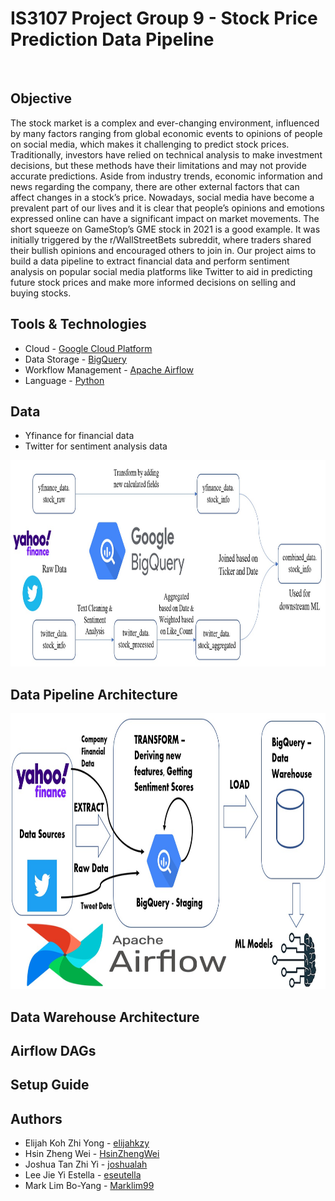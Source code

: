 # IS3107 Project Group 9 - Stock Price Prediction Data Pipeline
<br />

## Objective
The stock market is a complex and ever-changing environment, influenced by many factors ranging from global economic events to opinions of people on social media, which makes it challenging to predict stock prices. Traditionally, investors have relied on technical analysis to make investment decisions, but these methods have their limitations and may not provide accurate predictions. Aside from industry trends, economic information and news regarding the company, there are other external factors that can affect changes in a stock’s price. Nowadays, social media have become a prevalent part of our lives and it is clear that people’s opinions and emotions expressed online can have a significant impact on market movements. The short squeeze on GameStop’s GME stock in 2021 is a good example. It was initially triggered by the r/WallStreetBets subreddit, where traders shared their bullish opinions and encouraged others to join in. Our project aims to build a data pipeline to extract financial data and perform sentiment analysis on popular social media platforms like Twitter to aid in predicting future stock prices and make more informed decisions on selling and buying stocks.


## Tools & Technologies
- Cloud - [Google Cloud Platform](https://cloud.google.com/free/?utm_source=google&utm_medium=cpc&utm_campaign=japac-SG-all-en-dr-BKWS-all-pkws-trial-EXA-dr-1605216&utm_content=text-ad-none-none-DEV_c-CRE_649077641201-ADGP_Hybrid%20%7C%20BKWS%20-%20EXA%20%7C%20Txt%20~%20GCP_General_gcp_main-KWID_43700075274235034-aud-970366092687%3Akwd-42926176582&userloc_9062542-network_g&utm_term=KW_cloud%20platform%20google&gclid=CjwKCAjw__ihBhADEiwAXEazJjiZ_yJ9aCxMALA9XniM1WcMpsVMAZ_ugUE9ozmS6xx3Ccs662clTxoCZd8QAvD_BwE&gclsrc=aw.ds)
- Data Storage - [BigQuery](https://cloud.google.com/bigquery)
- Workflow Management - [Apache Airflow](https://airflow.apache.org/)
- Language - [Python](https://www.python.org/)

## Data
- Yfinance for financial data
- Twitter for sentiment analysis data
<img src="/images/data preprocessing.jpg" width="900" height="330">

## Data Pipeline Architecture
<img src="/images/data pipeline architecture.jpg" width="900" height="441">

## Data Warehouse Architecture

## Airflow DAGs

## Setup Guide

## Authors
- Elijah Koh Zhi Yong - [elijahkzy](https://github.com/elijahkzy)
- Hsin Zheng Wei - [HsinZhengWei](https://github.com/HsinZhengWei)
- Joshua Tan Zhi Yi - [joshualah](https://github.com/joshualah)
- Lee Jie Yi Estella - [eseutella](https://github.com/eseutella)
- Mark Lim Bo-Yang - [Marklim99](https://github.com/Marklim99)

